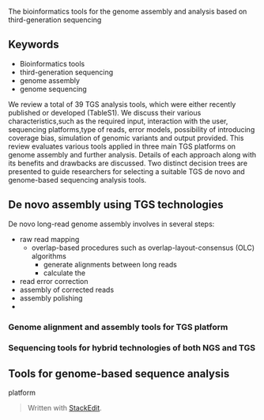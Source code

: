 The bioinformatics tools for the genome assembly and
analysis based on third-generation sequencing

## Keywords
- Bioinformatics tools
- third-generation sequencing
- genome assembly
- genome sequencing

We review a total of 39 TGS analysis tools, which were either recently published or developed (TableS1).
We discuss their various characteristics,such as the required input, interaction with the user, sequencing platforms,type of reads, error models, possibility of introducing coverage bias, simulation of genomic variants and output provided.
This review evaluates various tools applied in three main TGS platforms on genome assembly and further analysis.
Details of each approach along with its benefits and drawbacks are discussed. 
Two distinct decision trees are presented to guide researchers for selecting a suitable TGS de novo and genome-based sequencing analysis tools.
## De novo assembly using TGS technologies
De novo long-read genome assembly involves in several steps:
- raw read mapping
	- overlap-based procedures such as overlap-layout-consensus (OLC) algorithms
		- generate alignments between long reads
		- calculate the 
- read error correction
- assembly of corrected reads
- assembly polishing
- 
### Genome alignment and assembly tools for TGS platform
### Sequencing tools for hybrid technologies of both NGS and TGS

## Tools for genome-based sequence analysis
platform
> Written with [StackEdit](https://stackedit.io/).
<!--stackedit_data:
eyJoaXN0b3J5IjpbMTQyNTY3ODQ1MCw3NDM2MTU5MzQsMjEyMT
U0MTEzNSwxMzMwNTE0NTM5LDQ1MjAwMDY5OSwyMjQyMDU1Mzcs
NzMwOTk4MTE2XX0=
-->